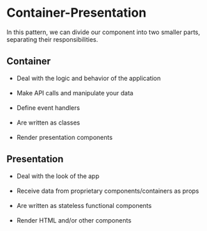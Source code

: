 # Container-Presentation

<span>In this pattern, we can divide our component into two smaller parts, separating their responsibilities.</span>

## Container
<ul>
   <li> Deal with the logic and behavior of the application </li>
   <li> Make API calls and manipulate your data </li>
   <li> Define event handlers </li>
   <li> Are written as classes </li>
   <li> Render presentation components </li>
</ul>  

## Presentation
<ul>
   <li> Deal with the look of the app </li>
   <li> Receive data from proprietary components/containers as props </li>
   <li> Are written as stateless functional components </li>
   <li> Render HTML and/or other components </li>
</ul>  


